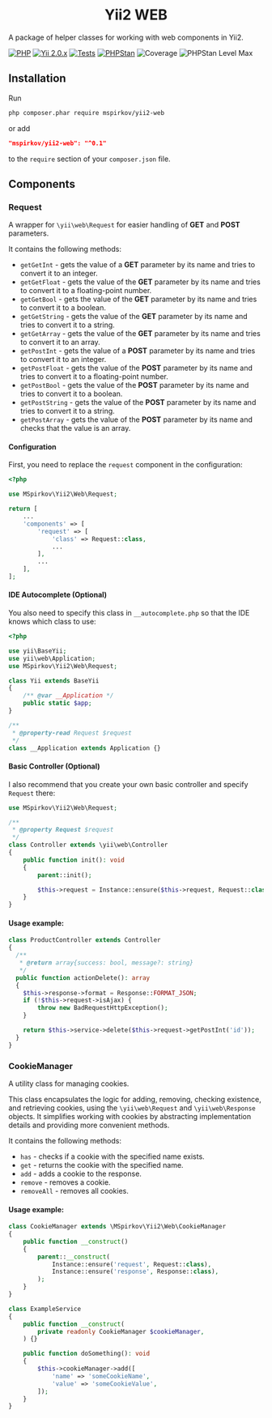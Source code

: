 <h1 align="center">Yii2 WEB</h1>

A package of helper classes for working with web components in Yii2.

[![PHP](https://img.shields.io/badge/%3E%3D7.4-7A86B8.svg?style=for-the-badge&logo=php&logoColor=white&label=PHP)](https://www.php.net/releases/7_4_0.php)
[![Yii 2.0.x](https://img.shields.io/badge/%3E%3D2.0.53-247BA0.svg?style=for-the-badge&logo=yii&logoColor=white&label=Yii)](https://github.com/yiisoft/yii2/tree/2.0.53)
[![Tests](https://img.shields.io/github/actions/workflow/status/mspirkov/yii2-web/ci.yml?branch=main&style=for-the-badge&logo=github&label=Tests)](https://github.com/mspirkov/yii2-web/actions/workflows/ci.yml)
[![PHPStan](https://img.shields.io/github/actions/workflow/status/mspirkov/yii2-web/ci.yml?branch=main&style=for-the-badge&logo=github&label=PHPStan)](https://github.com/mspirkov/yii2-web/actions/workflows/ci.yml)
![Coverage](https://img.shields.io/badge/100%25-44CC11.svg?style=for-the-badge&label=Coverage)
![PHPStan Level Max](https://img.shields.io/badge/Max-7A86B8.svg?style=for-the-badge&label=PHPStan%20Level)

## Installation

Run

```bash
php composer.phar require mspirkov/yii2-web
```

or add

```json
"mspirkov/yii2-web": "^0.1"
```

to the `require` section of your `composer.json` file.

## Components

### Request

A wrapper for `\yii\web\Request` for easier handling of **GET** and **POST** parameters.

It contains the following methods:

- `getGetInt` - gets the value of a **GET** parameter by its name and tries to convert it to an integer.
- `getGetFloat` - gets the value of the **GET** parameter by its name and tries to convert it to a floating-point number.
- `getGetBool` - gets the value of the **GET** parameter by its name and tries to convert it to a boolean.
- `getGetString` - gets the value of the **GET** parameter by its name and tries to convert it to a string.
- `getGetArray` - gets the value of the **GET** parameter by its name and tries to convert it to an array.
- `getPostInt` - gets the value of a **POST** parameter by its name and tries to convert it to an integer.
- `getPostFloat` - gets the value of the **POST** parameter by its name and tries to convert it to a floating-point number.
- `getPostBool` - gets the value of the **POST** parameter by its name and tries to convert it to a boolean.
- `getPostString` - gets the value of the **POST** parameter by its name and tries to convert it to a string.
- `getPostArray` - gets the value of the **POST** parameter by its name and checks that the value is an array.

#### Configuration

First, you need to replace the `request` component in the configuration:

```php
<?php

use MSpirkov\Yii2\Web\Request;

return [
    ...
    'components' => [
        'request' => [
            'class' => Request::class,
            ...
        ],
        ...
    ],
];
```

#### IDE Autocomplete (Optional)

You also need to specify this class in `__autocomplete.php` so that the IDE knows which class to use:

```php
<?php

use yii\BaseYii;
use yii\web\Application;
use MSpirkov\Yii2\Web\Request;

class Yii extends BaseYii
{
    /** @var __Application */
    public static $app;
}

/**
 * @property-read Request $request
 */
class __Application extends Application {}
```

#### Basic Controller (Optional)

I also recommend that you create your own basic controller and specify `Request` there:

```php
use MSpirkov\Yii2\Web\Request;

/**
 * @property Request $request
 */
class Controller extends \yii\web\Controller
{
    public function init(): void
    {
        parent::init();

        $this->request = Instance::ensure($this->request, Request::class);
    }
}
```

#### Usage example:

```php
class ProductController extends Controller
{
  /**
   * @return array{success: bool, message?: string}
   */
  public function actionDelete(): array
  {
    $this->response->format = Response::FORMAT_JSON;
    if (!$this->request->isAjax) {
        throw new BadRequestHttpException();
    }

    return $this->service->delete($this->request->getPostInt('id'));
  }
}
```

### CookieManager

A utility class for managing cookies.

This class encapsulates the logic for adding, removing, checking existence, and retrieving cookies, using the `\yii\web\Request`
and `\yii\web\Response` objects. It simplifies working with cookies by abstracting implementation details and providing more
convenient methods.

It contains the following methods:

- `has` - checks if a cookie with the specified name exists.
- `get` - returns the cookie with the specified name.
- `add` - adds a cookie to the response.
- `remove` - removes a cookie.
- `removeAll` - removes all cookies.

#### Usage example:

```php
class CookieManager extends \MSpirkov\Yii2\Web\CookieManager
{
    public function __construct()
    {
        parent::__construct(
            Instance::ensure('request', Request::class),
            Instance::ensure('response', Response::class),
        );
    }
}
```

```php
class ExampleService
{
    public function __construct(
        private readonly CookieManager $cookieManager,
    ) {}

    public function doSomething(): void
    {
        $this->cookieManager->add([
            'name' => 'someCookieName',
            'value' => 'someCookieValue',
        ]);
    }
}
```

